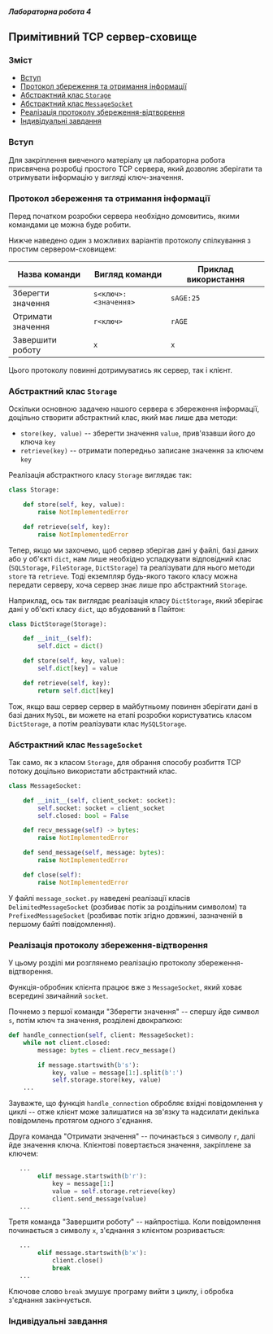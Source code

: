 ##### Лабораторна робота 4
## Примітивний TCP сервер-сховище

### Зміст
* [Вступ](#вступ)
* [Протокол збереження та отримання інформації](#протокол-збереження-та-отримання-інформації)
* [Абстрактний клас `Storage`](#абстрактний-клас-storage)
* [Абстрактний клас `MessageSocket`](#абстрактний-клас-messagesocket)
* [Реалізація протоколу збереження-відтворення](#реалізація-протоколу-збереження-відтворення)
* [Індивідуальні завдання](#індивідуальні-завдання)


### Вступ

Для закріплення вивченого матеріалу ця лабораторна
робота присвячена розробці простого TCP сервера,
який дозволяє зберігати та отримувати інформацію
у вигляді ключ-значення.

### Протокол збереження та отримання інформації

Перед початком розробки сервера необхідно
домовитись, якими командами це можна буде робити.

Нижче наведено один з можливих варіантів протоколу
спілкування з простим сервером-сховищем:

| Назва команди     | Вигляд команди       | Приклад використання   |
|-------------------|----------------------|------------------------|
| Зберегти значення | `s<ключ>:<значення>` | `sAGE:25`              |
| Отримати значення | `r<ключ>`            | `rAGE`                 |
| Завершити роботу  | `x`                  | `x`                    |

Цього протоколу повинні дотримуватись як сервер,
так і клієнт.

### Абстрактний клас `Storage`

Оскільки основною задачею нашого сервера є збереження
інформації, доцільно створити абстрактний клас, який
має лише два методи:

* `store(key, value)` -- зберегти значення `value`,
прив'язавши його до ключа `key`
* `retrieve(key)` -- отримати попередньо записане
значення за ключем `key`

Реалізація абстрактного класу `Storage` виглядає так:

```python
class Storage:

    def store(self, key, value):
        raise NotImplementedError

    def retrieve(self, key):
        raise NotImplementedError
```

Тепер, якщо ми захочемо, щоб сервер зберігав дані
у файлі, базі даних або у об'єкті `dict`, нам лише
необхідно успадкувати відповідний клас (`SQLStorage`,
`FileStorage`, `DictStorage`) та реалізувати для
нього методи `store` та `retrieve`. Тоді екземпляр
будь-якого такого класу можна передати серверу,
хоча сервер знає лише про абстрактний `Storage`.

Наприклад, ось так виглядає реалізація класу
`DictStorage`, який зберігає дані у об'єкті класу
`dict`, що вбудований в Пайтон:

```python
class DictStorage(Storage):

    def __init__(self):
        self.dict = dict()

    def store(self, key, value):
        self.dict[key] = value

    def retrieve(self, key):
        return self.dict[key]
```

Тож, якщо ваш сервер сервер в майбутньому повинен
зберігати дані в базі даних `MySQL`, ви можете на
етапі розробки користуватись класом `DictStorage`,
а потім реалізувати клас `MySQLStorage`.

### Абстрактний клас `MessageSocket`

Так само, як з класом `Storage`, для обрання способу
розбиття TCP потоку доцільно використати абстрактний
клас.

```python
class MessageSocket:

    def __init__(self, client_socket: socket):
        self.socket: socket = client_socket
        self.closed: bool = False

    def recv_message(self) -> bytes:
        raise NotImplementedError

    def send_message(self, message: bytes):
        raise NotImplementedError

    def close(self):
        raise NotImplementedError
```

У файлі `message_socket.py` наведені реалізації
класів `DelimitedMessageSocket` (розбиває потік за
роздільним символом) та `PrefixedMessageSocket`
(розбиває потік згідно довжині, зазначеній в
першому байті повідомлення).

### Реалізація протоколу збереження-відтворення

У цьому розділі ми розглянемо реалізацію
протоколу збереження-відтворення.

Функція-обробник клієнта працює вже з
`MessageSocket`, який ховає всередині звичайний
`socket`.

Почнемо з першої команди "Зберегти значення" --
спершу йде символ `s`, потім ключ та значення,
розділені двокрапкою:

```python
def handle_connection(self, client: MessageSocket):
    while not client.closed:
        message: bytes = client.recv_message()

        if message.startswith(b's'):
            key, value = message[1:].split(b':')
            self.storage.store(key, value)
    ...
```

Зауважте, що функція `handle_connection` обробляє
вхідні повідомлення у циклі -- отже клієнт може
залишатися на зв'язку та надсилати декілька
повідомлень протягом одного з'єднання.

Друга команда "Отримати значення" -- починається
з символу `r`, далі йде значення ключа. Клієнтові
повертається значення, закріплене за ключем:

```python
   ...
        elif message.startswith(b'r'):
            key = message[1:]
            value = self.storage.retrieve(key)
            client.send_message(value)
   ...
```

Третя команда "Завершити роботу" -- найпростіша.
Коли повідомлення починається з символу `x`,
з'єднання з клієнтом розривається:

```python
   ...
        elif message.startswith(b'x'):
            client.close()
            break
   ...
```

Ключове слово `break` змушує програму вийти з циклу,
і обробка з'єднання закінчується.

### Індивідуальні завдання
